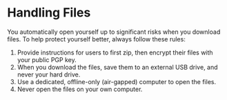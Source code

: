 # Handling Files

You automatically open yourself up to significant risks when you download files. To help protect yourself better, always follow these rules:

1. Provide instructions for users to first zip, then encrypt their files with your public PGP key.
2. When you download the files, save them to an external USB drive, and never your hard drive.
3. Use a dedicated, offline-only (air-gapped) computer to open the files. 
4. Never open the files on your own computer.